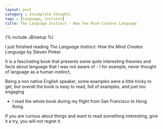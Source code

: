 ```yaml
---
layout: post
category : Incomplete thoughts
tags : [language, instinct]
title: The Language Instinct - How the Mind Creates Language
---
```

{% include JB/setup %}

I just finished reading _The Language Instinct: How the Mind Creates Language_
by Steven Pinker.

It is a fascinating book that presents some quite interesting theories and facts
about language that I was not aware of - I for example, never thought of language
as a human instinct,

Being a non native English speaker, some examples were a little tricky to get,
but overall the book is easy to read, full of examples, and just too engaging
- I read the whole book during my flight from San Francisco to Hong Kong.

If you are curious about things and want to read something interesting, give it
a try, you will not regret it.
